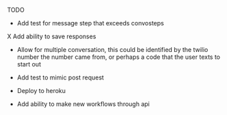 TODO

- Add test for message step that exceeds convosteps

X Add ability to save responses

- Allow for multiple conversation, this could be identified by the twilio number the number came from, or perhaps a code that the user texts to start out

- Add test to mimic post request

- Deploy to heroku

- Add ability to make new workflows through api